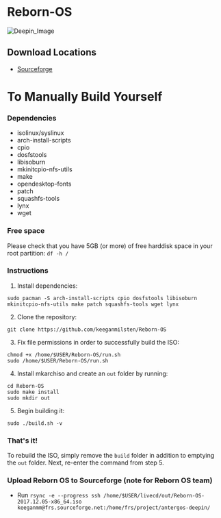 # Reborn-OS
![Deepin_Image](/images/deepin4.png)

## Download Locations ##
- <a href="https://sourceforge.net/projects/antergos-deepin/" class="button">Sourceforge</a> 

# To Manually Build Yourself

### Dependencies
- isolinux/syslinux
- arch-install-scripts
- cpio
- dosfstools
- libisoburn
- mkinitcpio-nfs-utils
- make
- opendesktop-fonts
- patch
- squashfs-tools
- lynx
- wget

### Free space

Please check that you have 5GB (or more) of free harddisk space in your root partition:
`df -h /`

### Instructions

1. Install dependencies:
```
sudo pacman -S arch-install-scripts cpio dosfstools libisoburn mkinitcpio-nfs-utils make patch squashfs-tools wget lynx
```
2. Clone the repository:
```
git clone https://github.com/keeganmilsten/Reborn-OS
```
3. Fix file permissions in order to successfully build the ISO:
```
chmod +x /home/$USER/Reborn-OS/run.sh
sudo /home/$USER/Reborn-OS/run.sh
```
4. Install mkarchiso and create an `out` folder by running:
```
cd Reborn-OS
sudo make install
sudo mkdir out
```
5. Begin building it:
```
sudo ./build.sh -v
```
### That's it!

To rebuild the ISO, simply remove the `build` folder in addition to emptying the `out` folder. Next, re-enter the command from step 5.

### Upload Reborn OS to Sourceforge (note for Reborn OS team)

- Run `rsync -e --progress ssh /home/$USER/livecd/out/Reborn-OS-2017.12.05-x86_64.iso keeganmm@frs.sourceforge.net:/home/frs/project/antergos-deepin/
`
